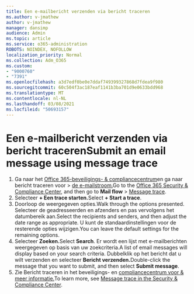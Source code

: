 ```yaml
---
title: Een e-mailbericht verzenden via bericht traceren
ms.author: v-jmathew
author: v-jmathew
manager: dansimp
audience: Admin
ms.topic: article
ms.service: o365-administration
ROBOTS: NOINDEX, NOFOLLOW
localization_priority: Normal
ms.collection: Adm_O365
ms.custom:
- "9000760"
- "7391"
ms.openlocfilehash: a3d7edf0be0e7ddaf749399327868d7fdea9f980
ms.sourcegitcommit: 60c504f3ac187eaf1141b3ba701d9e0633bdd968
ms.translationtype: MT
ms.contentlocale: nl-NL
ms.lasthandoff: 03/08/2021
ms.locfileid: "50693157"
---
```

# <a name="submit-an-email-message-using-message-trace"></a><span data-ttu-id="1eb44-102">Een e-mailbericht verzenden via bericht traceren</span><span class="sxs-lookup"><span data-stu-id="1eb44-102">Submit an email message using message trace</span></span>

1. <span data-ttu-id="1eb44-103">Ga naar het [Office 365-beveiligings- & compliancecentrum](https://go.microsoft.com/fwlink/p/?linkid=2077143)en ga naar bericht traceren voor   >  [de e-mailstroom.](https://go.microsoft.com/fwlink/?linkid=2101048)</span><span class="sxs-lookup"><span data-stu-id="1eb44-103">Go to the [Office 365 Security & Compliance Center](https://go.microsoft.com/fwlink/p/?linkid=2077143), and then go to **Mail flow** > [Message trace](https://go.microsoft.com/fwlink/?linkid=2101048).</span></span>
2. <span data-ttu-id="1eb44-104">Selecteer **+ Een trace starten.**</span><span class="sxs-lookup"><span data-stu-id="1eb44-104">Select **+ Start a trace**.</span></span>
3. <span data-ttu-id="1eb44-105">Doorloop de weergegeven opties.</span><span class="sxs-lookup"><span data-stu-id="1eb44-105">Walk through the options presented.</span></span> <span data-ttu-id="1eb44-106">Selecteer de geadresseerden en afzenders en pas vervolgens het datumbereik aan.</span><span class="sxs-lookup"><span data-stu-id="1eb44-106">Select the recipients and senders, and then adjust the date range as appropriate.</span></span> <span data-ttu-id="1eb44-107">U kunt de standaardinstellingen voor de resterende opties wijzigen.</span><span class="sxs-lookup"><span data-stu-id="1eb44-107">You can leave the default settings for the remaining options.</span></span>
4. <span data-ttu-id="1eb44-108">Selecteer **Zoeken.**</span><span class="sxs-lookup"><span data-stu-id="1eb44-108">Select **Search**.</span></span> <span data-ttu-id="1eb44-109">Er wordt een lijst met e-mailberichten weergegeven op basis van uw zoekcriteria.</span><span class="sxs-lookup"><span data-stu-id="1eb44-109">A list of email messages will display based on your search criteria.</span></span> <span data-ttu-id="1eb44-110">Dubbelklik op het bericht dat u wilt verzenden en selecteer **Bericht verzenden.**</span><span class="sxs-lookup"><span data-stu-id="1eb44-110">Double-click the message that you want to submit, and then select **Submit message**.</span></span>
5. <span data-ttu-id="1eb44-111">Zie Bericht traceren in het beveiligings- en [compliancecentrum voor & meer informatie.](https://go.microsoft.com/fwlink/?linkid=2101557)</span><span class="sxs-lookup"><span data-stu-id="1eb44-111">To learn more, see [Message trace in the Security & Compliance Center](https://go.microsoft.com/fwlink/?linkid=2101557).</span></span>
